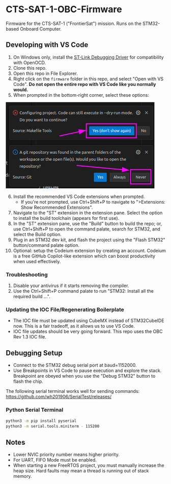 # CTS-SAT-1-OBC-Firmware
Firmware for the CTS-SAT-1 ("FrontierSat") mission. Runs on the STM32-based Onboard Computer.

## Developing with VS Code

1. On Windows only, install the [ST-Link Debugging Driver](https://www.st.com/en/development-tools/stsw-link009.html) for compatibility with OpenOCD.
2. Clone this repo.
3. Open this repo in File Explorer.
4. Right click on the `firmware` folder in this repo, and select "Open with VS Code". **Do not open the entire repo with VS Code like you normally would.**
5. When prompted in the bottom-right corner, select these options:

![VS Code initial opening options](/docs/media/vs-code-startup-instructions.png)

6. Install the recommended VS Code extensions when prompted.
	* If you're not prompted, use Ctrl+Shift+P to navigate to ">Extensions: Show Recommended Extensions".
7. Navigate to the "ST" extension in the extension pane. Select the option to install the build toolchain (appears for first use).
8. In the "ST" extension pane, use the "Build" button to build the repo; or, use Ctrl+Shift+P to open the command palate, search for STM32, and select the Build option.
9. Plug in an STM32 dev kit, and flash the project using the "Flash STM32" button/command palate option.
10. Optional: setup the Codeium extension by creating an account. Codeium is a free GitHub Copilot-like extension which can boost productivity when used effectively.

### Troubleshooting

1. Disable your antivirus if it starts removing the compiler.
2. Use the Ctrl+Shift+P command palate to run "STM32: Install all the required build ...".

### Updating the IOC File/Regenerating Boilerplate

* The IOC file must be updated using CubeMX instead of STM32CubeIDE now. This is a fair tradeoff, as it allows us to use VS Code.
* IOC file updates should be very going forward. This repo uses the OBC Rev 1.3 IOC file.

## Debugging Setup
* Connect to the STM32 debug serial port at baud=1152000.
* Use Breakpoints in VS Code to pause execution and explore the stack. Breakpoint are obeyed when you use the "Debug STM32" button to flash the chip.

The following serial terminal works well for sending commands: https://github.com/wh201906/SerialTest/releases/

### Python Serial Terminal

```bash
python3 -m pip install pyserial
python3 -m serial.tools.miniterm - 115200
```

## Notes
* Lower NVIC priority number means higher priority.
* For UART, FIFO Mode must be enabled.
* When starting a new FreeRTOS project, you must manually increase the heap size. Hard faults may mean a thread is running out of stack memory.
